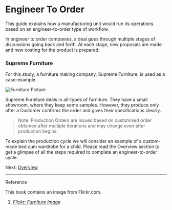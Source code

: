 # Engineer To Order

<p class="lead">This guide explains how a manufacturing unit would run its operations based on an engineer-to-order type of workflow.</p>

In engineer to order companies, a deal goes through multiple stages of discussions going back and forth. At each stage, new proposals are made and new costing for the product is prepared. 

### Supreme Furniture

For this study, a furniture making company, Supreme Furniture, is used as a case-example.

![Furniture Picture](/assets/erpnext_org/images/erpnext/e-t-o-furniture.jpg)

 Supreme Furniture deals in all-types of furniture. They have a small showroom, where they keep some samples. However, they produce only after a Customer confirms the order and gives their specifications clearly.

> Note: Production Orders are issued based on customised order obtained after multiple iterations and may change even after production begins.

To explain the production cycle we will consider an example of a custom-made bed cum wardrobe for a child. Please read the Overview section to get a glimpse of all the steps required to complete an engineer-to-order cycle.


Next: [Overview](/user-guide/guide-books/engineer-to-order/overview)

---

Reference

This book contains an image from Flickr.com.

1. _[Flickr: Furniture Image](https://www.flickr.com/photos/mazzali/2658587012)_